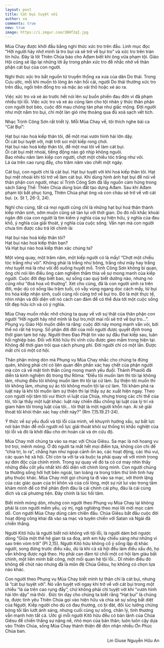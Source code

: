 ```yaml
---
layout: post
title: Cát bụi tuyệt vời
author: va
comments: true
new: true
image: https://i.imgur.com/3BHf2qI.jpg
---
```


Mùa Chay được khởi đầu bằng nghi thức xức tro trên đầu. Linh mục đọc "Hỡi người hãy nhớ mình là tro bụi và sẽ trở về bụi tro” và xức tro trên trán tín hữu. Đây là lời Thiên Chúa báo cho Ađam biết khi ông vừa phạm tội. Giáo Hội cũng sẽ lặp lại những lời ấy trong phần xức tro đễ nhắc nhở về thân phận cát bụi của con người.

Nghi thức xức tro bắt nguồn từ truyền thống xa xưa của dân Do thái. Trong Cựu ước, mỗi khi muốn tỏ lòng ăn năn hối cải, người Do thái thường xức tro trên đầu, ngồi trên đống tro và mặc áo vải thô hoặc xé áo ra.

Việc xức tro và xé áo trước hết nói lên sự buồn phiền đau đớn vì đã phạm nhiều tội lỗi.
Việc xức tro và xé áo cũng làm cho tội nhân ý thức thân phận con người bọt bèo, cuộc đời mau chóng tàn phai như giấc mộng. Đời người như một nắm tro bụi, chỉ một làn gió nhẹ thoảng qua đủ xoá sạch vết tích.

Nhạc Trịnh Công Sơn rất triết lý. Mỗi Mùa Chay về, tôi thích nghe bài ca “Cát Bụi”:

<div class="center">
Hạt bụi nào hoá kiếp thân tôi, để một mai vươn hình hài lớn dậy.<br/>
Ôi cát bụi tuyệt vời, mặt trời soi một kiếp rong chơi.<br/>
Hạt bụi nào hoá kiếp thân tôi, để một mai tôi về làm cát bụi.<br/>
Ôi cát bụi mệt nhoài, tiếng động nào gõ nhịp không nguôi.<br/>
Bao nhiêu năm làm kiếp con người, chợt một chiều tóc trắng như vôi.<br/>
Lá úa trên cao rụng đầy, cho trăm năm vào chết một ngày.
</div>

Cát bụi, con người chỉ là cát bụi. Hạt bụi tuyệt vời khi hoá kiếp thân tôi. Hạt bụi mệt nhoài khi tôi trở về làm cát bụi. Khi dùng hình ảnh hạt bụi để nói về thân phận con người, nhạc sĩ Trịnh Công Sơn đã lấy nguồn cảm hứng trong sách Sáng Thế: Thiên Chúa dùng bùn đất tạo dựng Ađam. Sau khi Ađam phạm tội bất phục tùng, Thiên Chúa phạt ông và con cháu sẽ trở về với cát bụi. (x. St 1, 26-3, 24).

Nghĩ cho cùng, tất cả mọi người cũng chỉ là những hạt bụi hoá thân thành kiếp nhân sinh, sớm muộn cũng sẽ tàn lụi với thời gian. Do đó nỗi khắc khoải ngàn đời của con người là tìm kiếm ý nghĩa của sự hiện hữu, ý nghĩa của đau khổ, ý nghĩa của giải thoát, ý nghĩa của cuộc sống. Vấn nạn mà con người chưa tìm được câu trả lời chính là:

<div class="center">
Hạt bụi nào hoá kiếp thân tôi?<br/>
Hạt bụi nào hoá kiếp thân bạn?<br/>
Và Hạt bụi nào hoá kiếp thân xác chúng ta?
</div>

Một vòng quay, một trăm năm, một kiếp người có là mấy!
“Chợt một chiều tóc trắng như vôi”. Không phải là trắng như bông, trắng như mây hay trắng như tuyết mà là như vôi đổ xuống huyệt mồ. Trịnh Công Sơn không bi quan, ông chỉ nói lên điều ông cảm nghiệm thấm thía về sự mong manh của kiếp người. Cuộc đời đẹp biết bao, sự sống cao quý biết dường nào, nhưng nó cũng như “đoá hoa vô thường”. Xét cho cùng, đã là con người sinh ra trên đời, mặc dù có sống lâu trăm tuổi, có vẫy vùng ngang dọc cách mấy, từ bụi tro hóa kiếp nhân sinh, cuối cùng rồi cũng trở về bụi tro. Đó là một thực tế, nhìn nhận và đối diện với nó cách can đảm để có thể đưa tới một cuộc sống tốt đẹp hữu ích và có ý nghĩa.

Mùa Chay muốn nhắc nhở chúng ta quay về với sự thật của thân phận con người “Hỡi người hãy nhớ mình là bụi tro,một mai rồi sẽ trở về bụi tro...”.
Phụng vụ Giáo Hội muốn diễn tả rằng: cuộc đời này mong manh vắn vỏi, bởi thế nó rất hệ trọng. Số phận đời đời của mỗi người được quyết định trong thời gian tạm bợ này. Người theo Đạo Phật tin vào sự đầu thai kiếp sau, luân hồi nghiệp báo. Đối với Kitô hữu thì vĩnh cữu được gieo mầm trong hiện tại. Không để thời gian trôi qua cách phung phí. Đời người chỉ có một lần. Được mất chỉ có một cơ hội.

Thân phận mỏng dòn mà Phụng vụ Mùa Chay nhắc cho chúng ta đừng quên, không phải chỉ có liên quan đến phần xác hay chết của phận người mà còn cả về mặt tinh thần cũng mong manh yếu đuối. Thánh Phaolô đã diễn tả kinh nghiệm đó trong thư Rôma: “Điều tôi muốn làm thì tôi lại không làm, nhưng điều tôi không muốn làm thì tôi lại cứ làm. Sự thiện tôi muốn thì tôi không làm, nhưng sự ác tôi không muốn tôi lại cứ làm. Tôi khám phá ra luật này là khi tôi muốn làm sự thiện thì lại thấy sự ác xuất hiện ngay. Theo con người nội tâm tôi vui thích vì luật của Chúa, nhưng trong các chi thể của tôi, tôi lại thấy một luật khác: luật này chiến đấu chống lại luật của lý trí và giam hãm tôi trong luật của tôi... tôi thật là một người khốn nạn. Ai sẽ giải thoát tôi khỏi thân xác hay chết này?” (Rm 7,15.19.21-24).

Ý thức về sự yếu đuối và tội lỗi của mình, về khuynh hướng xấu, sự bất lực nơi bản thân để mỗi người nổ lực giải thoát khỏi sự thống trị khắc nghiệt của tội lỗi và đó là khởi đầu cho ơn hoán cải và ơn cứu độ.

Mùa Chay mời chúng ta vào sa mạc với Chúa Giêsu. Sa mạc là nơi hoang vu trơ trọi, mênh mông. Ở đó người ta mất hết mọi điểm tựa, không còn chi để “chia trí, lo ra”, chẳng hạn như ngoại cảnh ồn ào, các hoạt động, các thú vui, các quan hệ xã hội. Chỉ còn ta với ta và buộc ta phải quay về với mình trong sự đơn độc của chính mình. Trong sự quay về đó ta có cơ may nhìn thấy những điều cốt yếu nhất khi đối diện với chính lòng mình.
Con người chúng ta thường sống hời hợt bên ngoài, tan loãng ra trong trăm thứ linh tinh hay phụ thuộc khác. Mùa Chay mời gọi chúng ta đi vào sa mạc, với thinh lặng của các giác quan của trí khôn và của cõi lòng, một sự rút lui vào trong tâm khảm mình để có thể phân định đâu là cái chính cái phụ, đâu là cái cùng đích và cái phương tiện. Đây chính là lúc hồi tâm.

Biết mình mỏng dòn, nhưng con người theo Phụng vụ Mùa Chay lại không phải là con người mềm yếu, uỷ mị, ngã nghiêng theo mọi lời mời mọc cám dỗ. Con người Mùa Chay dũng cảm chiến đấu. Chúa Giêsu bắt đầu cuộc đời hoạt động công khai đã vào sa mạc và tuyên chiến với Satan và Ngài đã chiến thắng.

Người Kitô hữu là người biết nói không với tội lỗi, là người dám bơi ngược dòng “Giữa một thế hệ gian tà sa đoạ, anh em hãy chiếu sáng như những vì sao trên vòm trời” (Pl 2,15). Người Kitô hữu không cố ý sống lập dị khác người, song đứng trước điều xấu, dù là khi cả xã hội đều làm điều xấu đó, họ vẫn không được ngã theo. Họ phải can đảm từ chối một cơ hội làm giàu bất chính, một liên minh bất công, một mối quan hệ tội lỗi… Dĩ nhiên điều đó không dễ chút nào nhưng đã là môn đệ Chúa Giêsu, họ không có chọn lựa nào khác.

Con người theo Phụng vụ Mùa Chay biết mình tự thân chỉ là cát bụi, nhưng là “cát bụi tuyệt vời”. Nó vẫn tuyệt vời ngay khi trở về với cát bụi trong một chiều “lá úa trên cao rụng đầy”, chứ không phải chỉ tuyệt vời khi “vươn hình hài lớn dậy” mà thôi .
Đức tin dạy cho chúng ta biết rằng “Hạt bụi” là chúng ta, được tình yêu Thiên Chúa gọi vào hiện hữu và chia sẽ sự sống bất diệt của Người. Kiếp người cho dù có đau thương, có bi đát, đôi lúc tưởng chừng bóng tối lấn lướt ánh sáng, nhưng cuối cùng sự sống, chân lý, tình thương vẫn mạnh hơn tất cả.
Ước gì mỗi người Kitô hữu đều có bản lãnh của Chúa Giêsu để chiến thắng sự nặng nề, nhỏ mọn của bản thân; luôn luôn cậy dựa vào Thiên Chúa, sống Mùa Chay thánh thiện để đón nhận nhiều Ơn Phúc Chúa ban.

<p style="text-align:right;">Lm Giuse Nguyễn Hữu An<p>
